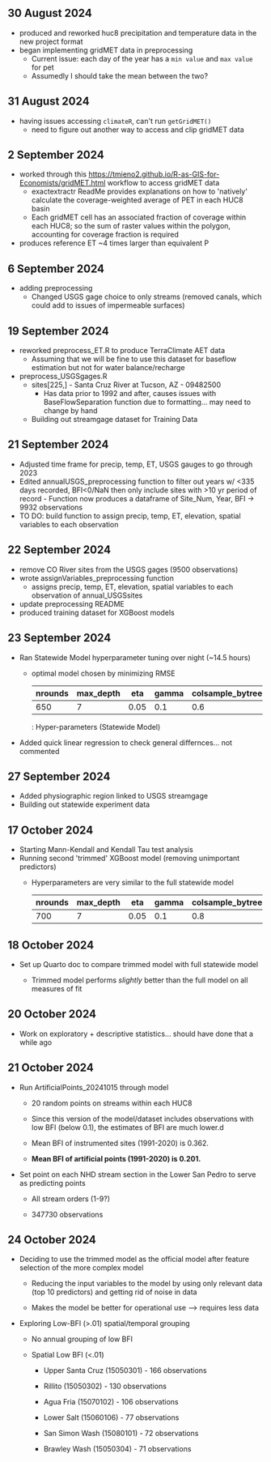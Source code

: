 ## 30 August 2024

-   produced and reworked huc8 precipitation and temperature data in the new project format
-   began implementing gridMET data in preprocessing
    -   Current issue: each day of the year has a `min value` and `max value` for pet
    -   Assumedly I should take the mean between the two?

## 31 August 2024

-   having issues accessing `climateR`, can't run `getGridMET()`
    -   need to figure out another way to access and clip gridMET data

## 2 September 2024

-   worked through this <https://tmieno2.github.io/R-as-GIS-for-Economists/gridMET.html> workflow to access gridMET data
    -   exactextractr ReadMe provides explanations on how to 'natively' calculate the coverage-weighted average of PET in each HUC8 basin
    -   Each gridMET cell has an associated fraction of coverage within each HUC8; so the sum of raster values within the polygon, accounting for coverage fraction is required
-   produces reference ET \~4 times larger than equivalent P

## 6 September 2024

-   adding preprocessing
    -   Changed USGS gage choice to only streams (removed canals, which could add to issues of impermeable surfaces)

## 19 September 2024

-   reworked preprocess_ET.R to produce TerraClimate AET data
    -   Assuming that we will be fine to use this dataset for baseflow estimation but not for water balance/recharge
-   preprocess_USGSgages.R
    -   sites[225,] - Santa Cruz River at Tucson, AZ - 09482500
        -   Has data prior to 1992 and after, causes issues with BaseFlowSeparation function due to formatting... may need to change by hand
    -   Building out streamgage dataset for Training Data

## 21 September 2024

-   Adjusted time frame for precip, temp, ET, USGS gauges to go through 2023
-   Edited annualUSGS_preprocessing function to filter out years w/ \<335 days recorded, BFI\<0/NaN then only include sites with \>10 yr period of record - Function now produces a dataframe of Site_Num, Year, BFI -\> 9932 observations
-   TO DO: build function to assign precip, temp, ET, elevation, spatial variables to each observation

## 22 September 2024

-   remove CO River sites from the USGS gages (9500 observations)
-   wrote assignVariables_preprocessing function
    -   assigns precip, temp, ET, elevation, spatial variables to each observation of annual_USGSsites
-   update preprocessing README
-   produced training dataset for XGBoost models

## 23 September 2024

-   Ran Statewide Model hyperparameter tuning over night (\~14.5 hours)
    -   optimal model chosen by minimizing RMSE

        | nrounds | max_depth | eta  | gamma | colsample_bytree | min_child_weight | subsample |
        |-----------|-----------|-----------|-----------|-----------|-----------|-----------|
        | 650     | 7         | 0.05 | 0.1   | 0.6              | 10               | 1         |

        : Hyper-parameters (Statewide Model)
-   Added quick linear regression to check general differnces... not commented

## 27 September 2024

-   Added physiographic region linked to USGS streamgage
-   Building out statewide experiment data

## 17 October 2024

-   Starting Mann-Kendall and Kendall Tau test analysis
-   Running second 'trimmed' XGBoost model (removing unimportant predictors)
    -   Hyperparameters are very similar to the full statewide model

        | nrounds | max_depth | eta  | gamma | colsample_bytree | min_child_weight | subsample |
        |-----------|-----------|-----------|-----------|-----------|-----------|-----------|
        | 700     | 7         | 0.05 | 0.1   | 0.8              | 10               | 1         |

## 18 October 2024

-   Set up Quarto doc to compare trimmed model with full statewide model

    -   Trimmed model performs *slightly* better than the full model on all measures of fit

## 20 October 2024

-   Work on exploratory + descriptive statistics... should have done that a while ago

## 21 October 2024

-   Run ArtificialPoints_20241015 through model

    -   20 random points on streams within each HUC8

    -   Since this version of the model/dataset includes observations with low BFI (below 0.1), the estimates of BFI are much lower.d

    -   Mean BFI of instrumented sites (1991-2020) is 0.362.

    -   **Mean BFI of artificial points (1991-2020) is 0.201.**

-   Set point on each NHD stream section in the Lower San Pedro to serve as predicting points

    -   All stream orders (1-9?)

    -   347730 observations

## 24 October 2024

-   Deciding to use the trimmed model as the official model after feature selection of the more complex model

    -   Reducing the input variables to the model by using only relevant data (top 10 predictors) and getting rid of noise in data

    -   Makes the model be better for operational use –\> requires less data

-   Exploring Low-BFI (\>.01) spatial/temporal grouping

    -   No annual grouping of low BFI

    -   Spatial Low BFI (\<.01)

        -   Upper Santa Cruz (15050301) - 166 observations

        -   Rillito (15050302) - 130 observations

        -   Agua Fria (15070102) - 106 observations

        -   Lower Salt (15060106) - 77 observations

        -   San Simon Wash (15080101) - 72 observations

        -   Brawley Wash (15050304) - 71 observations
